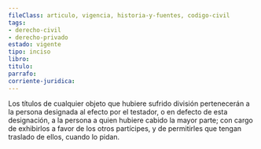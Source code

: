 ```yaml
---
fileClass: articulo, vigencia, historia-y-fuentes, codigo-civil
tags:
- derecho-civil
- derecho-privado
estado: vigente
tipo: inciso
libro:
titulo:
parrafo:
corriente-juridica:
---
```

Los títulos de cualquier objeto que hubiere sufrido división pertenecerán a la persona designada al efecto por el testador, o en defecto de esta designación, a la persona a quien hubiere cabido la mayor parte; con cargo de exhibirlos a favor de los otros partícipes, y de permitirles que tengan traslado de ellos, cuando lo pidan.